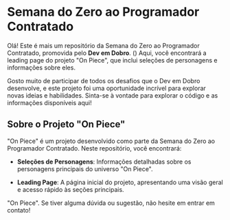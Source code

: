 # Semana do Zero ao Programador Contratado

Olá! Este é mais um repositório da Semana do Zero ao Programador Contratado, promovida pelo **Dev em Dobro**. () Aqui, você encontrará a leading page do projeto "On Piece", que inclui seleções de personagens e informações sobre eles.

Gosto muito de participar de todos os desafios que o Dev em Dobro desenvolve, e este projeto foi uma oportunidade incrível para explorar novas ideias e habilidades. Sinta-se à vontade para explorar o código e as informações disponíveis aqui!

## Sobre o Projeto "On Piece"

"On Piece" é um projeto desenvolvido como parte da Semana do Zero ao Programador Contratado. Neste repositório, você encontrará:

- **Seleções de Personagens**: Informações detalhadas sobre os personagens principais do universo "On Piece".
  
- **Leading Page**: A página inicial do projeto, apresentando uma visão geral e acesso rápido às seções principais.

"On Piece". Se tiver alguma dúvida ou sugestão, não hesite em entrar em contato!

